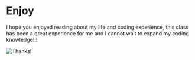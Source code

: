 ﻿# Enjoy

<p> I hope you enjoyed reading about my life and coding experience, this class has been a great experience for me and I cannot wait to expand my coding knowledge!!!</p>

![Thanks!](https://www.google.com/search?q=github&rlz=1C1CHBF_enUS789US789&sxsrf=ACYBGNQgb9AP05Gu4TwQgAREXnpZldgbnQ:1575698907938&tbm=isch&source=iu&ictx=1&fir=aNDnzJBDeRJnTM%253A%252CHIAMPS7ac5hM_M%252C%252Fm%252F0ryppmg&vet=1&usg=AI4_-kQn5FdYhVvqL-HTqWhIbLAxcNB2uQ&sa=X&ved=2ahUKEwiGxLjt76LmAhUBSa0KHVXNDkEQ_B0wF3oECAUQAw#imgrc=aNDnzJBDeRJnTM:)

